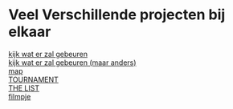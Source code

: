 <!DOCTYPE html> 

<html> 

<head> 
<title>Mijn Web project</title>
</head>
<body>
    <h1>Veel Verschillende projecten bij elkaar</h1>
    <!--opdracht 1-->
    <a href="nextsite1.html">kijk wat er zal gebeuren</a>
    <br>
    <a href="nextsite2.html">kijk wat er zal gebeuren (maar anders)</a>
    <br>
    <a href="mapsite.html">map</a>
    <br>
    <a href="tablesite.html">TOURNAMENT</a>
    <br>
    <a href="listsite.html">THE LIST</a>
    <br>
    <a href="youtubesite.html">filmpje</a>
</body>




</html>
